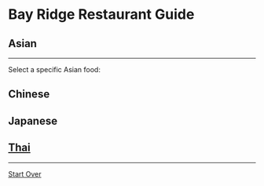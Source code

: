# Bay Ridge Restaurant Guide
## Asian
---
Select a specific Asian food:
## Chinese
## Japanese
## [Thai](thai.md)
---
[Start Over](..home.md)